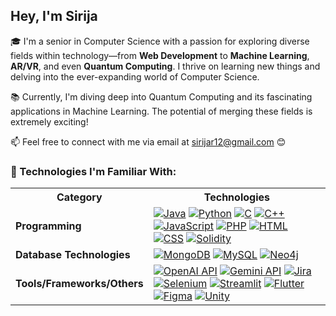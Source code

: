 <h2 align="left">Hey, I'm Sirija</h2>

<p align="left">
  🎓 I'm a senior in Computer Science with a passion for exploring diverse fields within technology—from <strong>Web Development</strong> to <strong>Machine Learning</strong>, <strong>AR/VR</strong>, and even <strong>Quantum Computing</strong>. I thrive on learning new things and delving into the ever-expanding world of Computer Science.
</p>

<p align="left">
  📚 Currently, I'm diving deep into Quantum Computing and its fascinating applications in Machine Learning. The potential of merging these fields is extremely exciting!
</p>

<p align="left">
  📫 Feel free to connect with me via email at <a href="mailto:sirijar12@gmail.com">sirijar12@gmail.com</a> 😊
</p>

<h3 align="left">🔧 Technologies I'm Familiar With:</h3>
<table>
  <tr>
    <th>Category</th>
    <th>Technologies</th>
  </tr>
  <tr>
    <td><strong>Programming</strong></td>
    <td>
      <a href="#"> <img src="https://img.shields.io/badge/Java-007396?logo=java&logoColor=FFFFFF" alt="Java"></a>
      <a href="#"> <img src="https://img.shields.io/badge/Python-3776AB?logo=Python&logoColor=FFFFFF" alt="Python"></a>
      <a href="#"> <img src="https://img.shields.io/badge/C-A8B9CC?logo=C&logoColor=FFFFFF" alt="C"></a>
      <a href="#"> <img src="https://img.shields.io/badge/C%2B%2B-00599C?logo=c%2B%2B&logoColor=FFFFFF" alt="C++"></a>
      <a href="#"> <img src="https://img.shields.io/badge/JavaScript-F7DF1E?logo=JavaScript&logoColor=FFFFFF" alt="JavaScript"></a>
      <a href="#"> <img src="https://img.shields.io/badge/PHP-777BB4?logo=php&logoColor=FFFFFF" alt="PHP"></a>
      <a href="#"> <img src="https://img.shields.io/badge/HTML-E34F26?logo=html5&logoColor=FFFFFF" alt="HTML"></a>
      <a href="#"> <img src="https://img.shields.io/badge/CSS-1572B6?logo=css3&logoColor=FFFFFF" alt="CSS"></a>
      <a href="#"> <img src="https://img.shields.io/badge/Solidity-363636?logo=solidity&logoColor=FFFFFF" alt="Solidity"></a>
    </td>
  </tr>
  <tr>
    <td><strong>Database Technologies</strong></td>
    <td>
      <a href="#"> <img src="https://img.shields.io/badge/MongoDB-47A248?logo=mongodb&logoColor=FFFFFF" alt="MongoDB"></a>
      <a href="#"> <img src="https://img.shields.io/badge/MySQL-00758F?logo=mysql&logoColor=FFFFFF" alt="MySQL"></a>
      <a href="#"> <img src="https://img.shields.io/badge/Neo4j-008CC1?logo=neo4j&logoColor=FFFFFF" alt="Neo4j"></a>
    </td>
  </tr>
  <tr>
    <td><strong>Tools/Frameworks/Others</strong></td>
    <td>
      <a href="#"> <img src="https://img.shields.io/badge/OpenAI-000000?logo=openai&logoColor=FFFFFF" alt="OpenAI API"></a>
      <a href="#"> <img src="https://img.shields.io/badge/Gemini-0097A7?logo=gemini&logoColor=FFFFFF" alt="Gemini API"></a>
      <a href="#"> <img src="https://img.shields.io/badge/Jira-0052CC?logo=jira&logoColor=FFFFFF" alt="Jira"></a>
      <a href="#"> <img src="https://img.shields.io/badge/Selenium-43B02A?logo=selenium&logoColor=FFFFFF" alt="Selenium"></a>
      <a href="#"> <img src="https://img.shields.io/badge/Streamlit-FD6F00?logo=streamlit&logoColor=FFFFFF" alt="Streamlit"></a>
      <a href="#"> <img src="https://img.shields.io/badge/Flutter-02569B?logo=flutter&logoColor=FFFFFF" alt="Flutter"></a>
      <a href="#"> <img src="https://img.shields.io/badge/Figma-F24E1E?logo=figma&logoColor=FFFFFF" alt="Figma"></a>
      <a href="#"> <img src="https://img.shields.io/badge/Unity-100000?logo=unity&logoColor=FFFFFF" alt="Unity"></a>
    </td>
  </tr>
</table>
